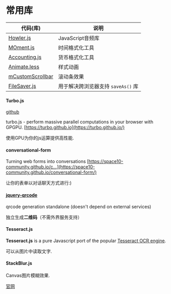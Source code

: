 # 常用库

| 代码(库)                                    | 说明                      |
| ---------------------------------------- | ----------------------- |
| [Howler.js](https://github.com/goldfire/howler.js) | JavaScript音频库           |
| [MOment.js](http://momentjs.cn/docs/)    | 时间格式化工具                 |
| [Accounting.js](http://openexchangerates.github.io/accounting.js/) | 货币格式化工具                 |
| [Animate.less](https://github.com/machito/animate.less) | 样式动画                    |
| [mCustomScrollbar](http://manos.malihu.gr/jquery-custom-content-scroller/) | 滚动条效果                   |
| [FileSaver.js](https://github.com/eligrey/FileSaver.js) | 用于解决跨浏览器支持 `saveAs()` 库 |

#### Turbo.js

[github](https://github.com/turbo/js)

turbo.js - perform massive parallel computations in your browser with GPGPU. [https://turbo.github.io](https://turbo.github.io/)

使用GPU为你的js运算提供高性能.



#### conversational-form

Turning web forms into conversations [https://space10-community.github.io/c…](https://space10-community.github.io/conversational-form/)

让你的表单以对话聊天方式进行:)



#### [jquery-qrcode](https://github.com/jeromeetienne/jquery-qrcode)

qrcode generation standalone (doesn't depend on external services)

独立生成**二维码**（不需外界服务支持）



#### Tesseract.js

**Tesseract.js** is a pure Javascript port of the popular [Tesseract OCR engine](https://github.com/tesseract-ocr/tesseract).

可以从图片中读取文字.



#### StackBlur.js

Canvas图片模糊效果.

[官网](http://www.quasimondo.com/StackBlurForCanvas/StackBlurDemo.html)


